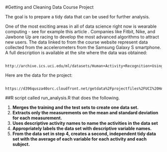 #Getting and Cleaning Data Course Project

The goal is to prepare a tidy data that can be used for further analysis. 

One of the most exciting areas in all of data science right now is wearable 
computing - see for example this article . Companies like Fitbit, Nike, and 
Jawbone Up are racing to develop the most advanced algorithms to attract 
new users. The data linked to from the course website represent data collected 
from the accelerometers from the Samsung Galaxy S smartphone. A full description
is available at the site where the data was obtained:
        
        http://archive.ics.uci.edu/ml/datasets/Human+Activity+Recognition+Using+Smartphones

Here are the data for the project:
        
        https://d396qusza40orc.cloudfront.net/getdata%2Fprojectfiles%2FUCI%20HAR%20Dataset.zip

##R script called run_analysis.R that does the following.

1. **Merges the training and the test sets to create one data set.**
2. **Extracts only the measurements on the mean and standard deviation for each measurement.**
3. **Uses descriptive activity names to name the activities in the data set**
4. **Appropriately labels the data set with descriptive variable names.**
5. **From the data set in step 4, creates a second, independent tidy data set with the average of      each variable for each activity and each subject.**